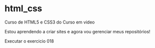 # html_css
 Curso de HTML5  e CSS3 do Curso em video

 Estou aprendendo a criar sites e agora vou gerenciar meus repositórios!


<a hef="https://josivaldosilva.github.io/html_css/exercicios/ex018/pseudoclasse.html">Executar o exercicio 018</a>